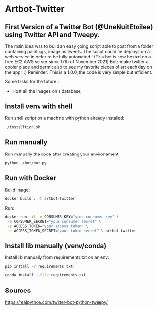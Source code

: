 # Artbot-Twitter
## First Version of a Twitter Bot (@UneNuitEtoilee) using Twitter API and Tweepy.
The main idea was to build an easy going script able to post from a folder containing paintings, image as tweets. The script could be deployd on a web service in order to be fully automated ! (This bot is now hosted on a free EC2 AWS server since 17th of November 2021)
Bots make twitter a cooler place and permit also to see my favorite pieces of art each day on the app ! :)
Reminder: This is a 1.0.0, the code is very simple but efficient.

Some tasks for the future : 
- Host all the images on a database.

## Install venv with shell
Run shell script on a machine with python already installed:
```bash
./installtion.sh
```
## Run manually
Run manually the code after creating your environement 
```bash
python ./bot/bot.py
```
## Run with Docker
Build image:
```bash
docker build . -t artbot-twitter
```
Run:
```bash
docker run -it -e CONSUMER_KEY="your consumer key" \
 -e CONSUMER_SECRET="your consumer secret" \
 -e ACCESS_TOKEN="your access token" \
 -e ACCESS_TOKEN_SECRET="your token secret" \ artbot-twitter
```

## Install lib manually (venv/conda)
Install lib manually from requirements.txt on an env:
```bash
pip install -r requirements.txt
```
```bash
conda install --file requirements.txt
```

## Sources

https://realpython.com/twitter-bot-python-tweepy/
